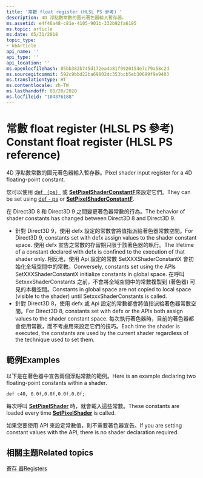 ```yaml
---
title: '常數 float register (HLSL PS 參考) '
description: 4D 浮點數常數的圖元著色器輸入暫存器。
ms.assetid: e4f46a48-c81e-4105-901b-332b92fa6195
ms.topic: article
ms.date: 05/31/2018
topic_type:
- kbArticle
api_name: ''
api_type: ''
api_location: ''
ms.openlocfilehash: 05bb382b745d172ea4b81f9920154e7c79a58c2d
ms.sourcegitcommit: 592c9bbd22ba69802dc353bcb5eb30699f9e9403
ms.translationtype: HT
ms.contentlocale: zh-TW
ms.lasthandoff: 08/20/2020
ms.locfileid: "104376188"
---
```

# <a name="constant-float-register-hlsl-ps-reference"></a><span data-ttu-id="d6779-103">常數 float register (HLSL PS 參考) </span><span class="sxs-lookup"><span data-stu-id="d6779-103">Constant float register (HLSL PS reference)</span></span>

<span data-ttu-id="d6779-104">4D 浮點數常數的圖元著色器輸入暫存器。</span><span class="sxs-lookup"><span data-stu-id="d6779-104">Pixel shader input register for a 4D floating-point constant.</span></span>

<span data-ttu-id="d6779-105">您可以使用 [def （ps）](def---ps.md) 或 [**SetPixelShaderConstantF**](/windows/desktop/api/d3d9helper/nf-d3d9helper-idirect3ddevice9-setpixelshaderconstantf)來設定它們。</span><span class="sxs-lookup"><span data-stu-id="d6779-105">They can be set using [def - ps](def---ps.md) or [**SetPixelShaderConstantF**](/windows/desktop/api/d3d9helper/nf-d3d9helper-idirect3ddevice9-setpixelshaderconstantf).</span></span>

<span data-ttu-id="d6779-106">在 Direct3D 8 和 Direct3D 9 之間變更著色器常數的行為。</span><span class="sxs-lookup"><span data-stu-id="d6779-106">The behavior of shader constants has changed between Direct3D 8 and Direct3D 9.</span></span>

-   <span data-ttu-id="d6779-107">針對 Direct3D 9，使用 defx 設定的常數會將值指派給著色器常數空間。</span><span class="sxs-lookup"><span data-stu-id="d6779-107">For Direct3D 9, constants set with defx assign values to the shader constant space.</span></span> <span data-ttu-id="d6779-108">使用 defx 宣告之常數的存留期只限于該著色器的執行。</span><span class="sxs-lookup"><span data-stu-id="d6779-108">The lifetime of a constant declared with defx is confined to the execution of that shader only.</span></span> <span data-ttu-id="d6779-109">相反地，使用 Api 設定的常數 SetXXXShaderConstantX 會初始化全域空間中的常數。</span><span class="sxs-lookup"><span data-stu-id="d6779-109">Conversely, constants set using the APIs SetXXXShaderConstantX initialize constants in global space.</span></span> <span data-ttu-id="d6779-110">在呼叫 SetxxxShaderConstants 之前，不會將全域空間中的常數複製到 (著色器) 可見的本機空間。</span><span class="sxs-lookup"><span data-stu-id="d6779-110">Constants in global space are not copied to local space (visible to the shader) until SetxxxShaderConstants is called.</span></span>
-   <span data-ttu-id="d6779-111">針對 Direct3D 8，使用 defx 或 Api 設定的常數都會將值指派給著色器常數空間。</span><span class="sxs-lookup"><span data-stu-id="d6779-111">For Direct3D 8, constants set with defx or the APIs both assign values to the shader constant space.</span></span> <span data-ttu-id="d6779-112">每次執行著色器時，目前的著色器都會使用常數，而不考慮用來設定它們的技巧。</span><span class="sxs-lookup"><span data-stu-id="d6779-112">Each time the shader is executed, the constants are used by the current shader regardless of the technique used to set them.</span></span>

## <a name="examples"></a><span data-ttu-id="d6779-113">範例</span><span class="sxs-lookup"><span data-stu-id="d6779-113">Examples</span></span>

<span data-ttu-id="d6779-114">以下是在著色器中宣告兩個浮點常數的範例。</span><span class="sxs-lookup"><span data-stu-id="d6779-114">Here is an example declaring two floating-point constants within a shader.</span></span>


```
def c40, 0.0f,0.0f,0.0f,0.0f;
```



<span data-ttu-id="d6779-115">每次呼叫 [**SetPixelShader**](/windows/desktop/api/d3d9helper/nf-d3d9helper-idirect3ddevice9-setpixelshader) 時，就會載入這些常數。</span><span class="sxs-lookup"><span data-stu-id="d6779-115">These constants are loaded every time [**SetPixelShader**](/windows/desktop/api/d3d9helper/nf-d3d9helper-idirect3ddevice9-setpixelshader) is called.</span></span>

<span data-ttu-id="d6779-116">如果您要使用 API 來設定常數值，則不需要著色器宣告。</span><span class="sxs-lookup"><span data-stu-id="d6779-116">If you are setting constant values with the API, there is no shader declaration required.</span></span>

## <a name="related-topics"></a><span data-ttu-id="d6779-117">相關主題</span><span class="sxs-lookup"><span data-stu-id="d6779-117">Related topics</span></span>

<dl> <dt>

[<span data-ttu-id="d6779-118">寄存 器</span><span class="sxs-lookup"><span data-stu-id="d6779-118">Registers</span></span>](dx9-graphics-reference-asm-ps-registers.md)
</dt> </dl>

 

 